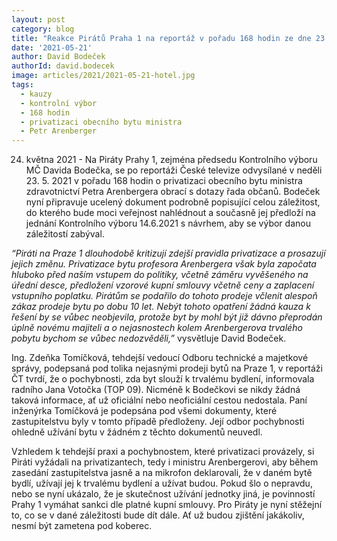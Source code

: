 ```yaml
---
layout: post
category: blog
title: "Reakce Pirátů Praha 1 na reportáž v pořadu 168 hodin ze dne 23. května 2021"
date: '2021-05-21'
author: David Bodeček
authorId: david.bodecek
image: articles/2021/2021-05-21-hotel.jpg
tags:
  - kauzy
  - kontrolní výbor
  - 168 hodin 
  - privatizaci obecního bytu ministra 
  - Petr Arenberger  
---
```


24. května 2021 - Na Piráty Prahy 1, zejména předsedu Kontrolního výboru MČ Davida Bodečka, se po reportáži České televize odvysílané v neděli 23. 5. 2021 v pořadu 168 hodin o privatizaci obecního bytu ministra zdravotnictví Petra Arenbergera obrací s dotazy řada občanů. Bodeček nyní připravuje ucelený dokument podrobně popisující celou záležitost, do kterého bude moci veřejnost nahlédnout a současně jej předloží na jednání Kontrolního výboru 14.6.2021 s návrhem, aby se výbor danou záležitostí zabýval.
 
*“Piráti na Praze 1 dlouhodobě kritizují zdejší pravidla privatizace a prosazují jejich změnu. Privatizace bytu profesora Arenbergera však byla započata hluboko před naším vstupem do politiky, včetně záměru vyvěšeného na úřední desce, předložení vzorové kupní smlouvy včetně ceny a zaplacení vstupního poplatku. Pirátům se podařilo do tohoto prodeje včlenit alespoň zákaz prodeje bytu po dobu 10 let. Nebýt tohoto opatření žádná kauza k řešení by se vůbec neobjevila, protože byt by mohl být již dávno přeprodán úplně novému majiteli a o nejasnostech kolem Arenbergerova trvalého pobytu bychom se vůbec nedozvěděli,”* vysvětluje David Bodeček.
 
Ing. Zdeňka Tomíčková, tehdejší vedoucí Odboru technické a majetkové správy, podepsaná pod tolika nejasnými prodeji bytů na Praze 1, v reportáži ČT tvrdí, že o pochybnosti, zda byt slouží k trvalému bydlení, informovala radního Jana Votočka (TOP 09). Nicméně k Bodečkovi se nikdy žádná taková informace, ať už oficiální nebo neoficiální cestou nedostala. Paní inženýrka Tomíčková je podepsána pod všemi dokumenty, které zastupitelstvu byly v tomto případě předloženy. Její odbor pochybnosti ohledně užívání bytu v žádném z těchto dokumentů neuvedl.
 
Vzhledem k tehdejší praxi a pochybnostem, které privatizaci provázely, si Piráti vyžádali na privatizantech, tedy i ministru Arenbergerovi, aby během zasedání zastupitelstva jasně a na mikrofon deklarovali, že v daném bytě bydlí, užívají jej k trvalému bydlení a užívat budou. Pokud šlo o nepravdu, nebo se nyní ukázalo, že je skutečnost užívání jednotky jiná, je povinností Prahy 1 vymáhat sankci dle platné kupní smlouvy. Pro Piráty je nyní stěžejní to, co se v dané záležitosti bude dít dále. Ať už budou zjištění jakákoliv, nesmí být zametena pod koberec.
